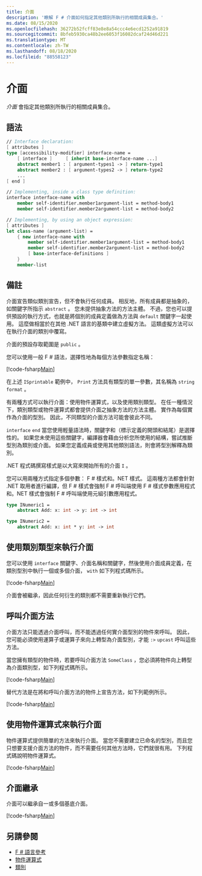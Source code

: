 ```yaml
---
title: 介面
description: '瞭解 F # 介面如何指定其他類別所執行的相關成員集合。'
ms.date: 08/15/2020
ms.openlocfilehash: 36272b52fcff83e8e8a54ccc4e6ecd1252a91819
ms.sourcegitcommit: 8bfeb5930ca48b2ee6053f16082dcaf24d46d221
ms.translationtype: MT
ms.contentlocale: zh-TW
ms.lasthandoff: 08/18/2020
ms.locfileid: "88558123"
---
```

# <a name="interfaces"></a>介面

*介面* 會指定其他類別所執行的相關成員集合。

## <a name="syntax"></a>語法

```fsharp
// Interface declaration:
[ attributes ]
type [accessibility-modifier] interface-name =
    [ interface ]     [ inherit base-interface-name ...]
    abstract member1 : [ argument-types1 -> ] return-type1
    abstract member2 : [ argument-types2 -> ] return-type2
    ...
[ end ]

// Implementing, inside a class type definition:
interface interface-name with
    member self-identifier.member1argument-list = method-body1
    member self-identifier.member2argument-list = method-body2

// Implementing, by using an object expression:
[ attributes ]
let class-name (argument-list) =
    { new interface-name with
        member self-identifier.member1argument-list = method-body1
        member self-identifier.member2argument-list = method-body2
        [ base-interface-definitions ]
    }
    member-list
```

## <a name="remarks"></a>備註

介面宣告類似類別宣告，但不會執行任何成員。 相反地，所有成員都是抽象的，如關鍵字所指示 `abstract` 。 您未提供抽象方法的方法主體。 不過，您也可以提供預設的執行方式，也就是將個別的成員定義做為方法與 `default` 關鍵字一起使用。 這麼做相當於在其他 .NET 語言的基類中建立虛擬方法。 這類虛擬方法可以在執行介面的類別中覆寫。

介面的預設存取範圍是 `public` 。

您可以使用一般 F # 語法，選擇性地為每個方法參數指定名稱：

[!code-fsharp[Main](~/samples/snippets/fsharp/lang-ref-1/snippet24032.fs)]

在上述 `ISprintable` 範例中， `Print` 方法具有類型的單一參數，其名稱為 `string` `format` 。

有兩種方式可以執行介面：使用物件運算式，以及使用類別類型。 在任一種情況下，類別類型或物件運算式都會提供介面之抽象方法的方法主體。 實作為每個實作為介面的型別。 因此，不同類型的介面方法可能會彼此不同。

`interface` `end` 當您使用輕量語法時，關鍵字和（標示定義的開頭和結尾）是選擇性的。 如果您未使用這些關鍵字，編譯器會藉由分析您所使用的結構，嘗試推斷型別為類別或介面。 如果您定義成員或使用其他類別語法，則會將型別解釋為類別。

.NET 程式碼撰寫樣式是以大寫來開始所有的介面 `I` 。

您可以用兩種方式指定多個參數： F # 樣式和。NET 樣式。 這兩種方法都會針對 .NET 取用者進行編譯，但 F # 樣式會強制 F # 呼叫端使用 F # 樣式參數應用程式和。NET 樣式會強制 F # 呼叫端使用元組引數應用程式。

```fsharp
type INumeric1 =
    abstract Add: x: int -> y: int -> int

type INumeric2 =
    abstract Add: x: int * y: int -> int
```

## <a name="implementing-interfaces-by-using-class-types"></a>使用類別類型來執行介面

您可以使用 `interface` 關鍵字、介面名稱和關鍵字，然後使用介面成員定義，在類別型別中執行一個或多個介面， `with` 如下列程式碼所示。

[!code-fsharp[Main](~/samples/snippets/fsharp/lang-ref-1/snippet2801.fs)]

介面會被繼承，因此任何衍生的類別都不需要重新執行它們。

## <a name="calling-interface-methods"></a>呼叫介面方法

介面方法只能透過介面呼叫，而不能透過任何實介面型別的物件來呼叫。 因此，您可能必須使用運算子或運算子來向上轉型為介面型別，才能 `:>` `upcast` 呼叫這些方法。

當您擁有類型的物件時，若要呼叫介面方法 `SomeClass` ，您必須將物件向上轉型為介面類別型，如下列程式碼所示。

[!code-fsharp[Main](~/samples/snippets/fsharp/lang-ref-1/snippet2802.fs)]

替代方法是在將和呼叫介面方法的物件上宣告方法，如下列範例所示。

[!code-fsharp[Main](~/samples/snippets/fsharp/lang-ref-1/snippet2803.fs)]

## <a name="implementing-interfaces-by-using-object-expressions"></a>使用物件運算式來執行介面

物件運算式提供簡單的方法來執行介面。 當您不需要建立已命名的型別，而且您只想要支援介面方法的物件，而不需要任何其他方法時，它們就很有用。 下列程式碼說明物件運算式。

[!code-fsharp[Main](~/samples/snippets/fsharp/lang-ref-1/snippet2804.fs)]

## <a name="interface-inheritance"></a>介面繼承

介面可以繼承自一或多個基底介面。

[!code-fsharp[Main](~/samples/snippets/fsharp/lang-ref-1/snippet2805.fs)]

## <a name="see-also"></a>另請參閱

- [F # 語言參考](index.md)
- [物件運算式](object-expressions.md)
- [類別](classes.md)
